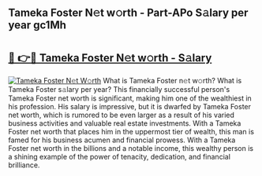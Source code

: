 ## Tameka Foster N𝚎t w𝚘rth - Part-APo S𝚊lary per year gc1Mh

# <h2><a href="http://gc1d39.nevu.top/?p=Tameka+Foster">🔗 👉🔴 Tameka Foster N𝚎t w𝚘rth - S𝚊lary</a></h2>

[![Tameka Foster N𝚎t W𝚘rth](https://i.imgur.com/Oavwk0R.jpeg)](http://gc1d39.nevu.top/?p=Tameka+Foster)
What is Tameka Foster n𝚎t w𝚘rth? What is Tameka Foster s𝚊lary per year?
This financially successful person's Tameka Foster net worth is significant, making him one of the wealthiest in his profession. His salary is impressive, but it is dwarfed by Tameka Foster net worth, which is rumored to be even larger as a result of his varied business activities and valuable real estate investments. With a Tameka Foster net worth that places him in the uppermost tier of wealth, this man is famed for his business acumen and financial prowess. With a Tameka Foster net worth in the billions and a notable income, this wealthy person is a shining example of the power of tenacity, dedication, and financial brilliance.
